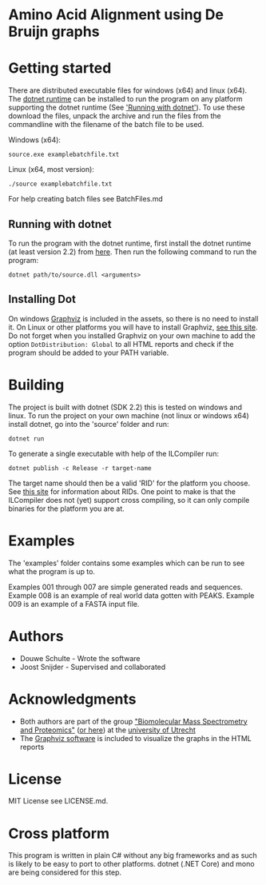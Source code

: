 # Amino Acid Alignment using De Bruijn graphs

# Getting started

There are distributed executable files for windows (x64) and linux (x64). The [dotnet runtime](https://dotnet.microsoft.com/download) can be installed to run the program on any platform supporting the dotnet runtime (See ['Running with dotnet'](#running-with-dotnet)). To use these download the files, unpack the archive and run the files from the commandline with the filename of the batch file to be used.

Windows (x64):
```
source.exe examplebatchfile.txt
```

Linux (x64, most version):
```
./source examplebatchfile.txt
```

For help creating batch files see BatchFiles.md

## Running with dotnet

To run the program with the dotnet runtime, first install the dotnet runtime (at least version 2.2) from [here](https://dotnet.microsoft.com/download).
Then run the following command to run the program:

```
dotnet path/to/source.dll <arguments>
```

## Installing Dot

On windows [Graphviz](https://www.graphviz.org) is included in the assets, so there is no need to install it. On Linux or other platforms you will have to install Graphviz, [see this site](https://graphviz.gitlab.io/download/). Do not forget when you installed Graphviz on your own machine to add the option `DotDistribution: Global` to all HTML reports and check if the program should be added to your PATH variable.

# Building

The project is built with dotnet (SDK 2.2) this is tested on windows and linux. To run the project on your own machine (not linux or windows x64) install dotnet, go into the 'source' folder and run:

```
dotnet run
```

To generate a single executable with help of the ILCompiler run:

```
dotnet publish -c Release -r target-name
```

The target name should then be a valid 'RID' for the platform you choose. See [this site](https://docs.microsoft.com/en-us/dotnet/core/rid-catalog#rid-graph) for information about RIDs. One point to make is that the ILCompiler does not (yet) support cross compiling, so it can only compile binaries for the platform you are at.

# Examples

The 'examples' folder contains some examples which can be run to see what the program is up to.

Examples 001 through 007 are simple generated reads and sequences.
Example 008 is an example of real world data gotten with PEAKS.
Example 009 is an example of a FASTA input file.

# Authors

* Douwe Schulte - Wrote the software
* Joost Snijder - Supervised and collaborated

# Acknowledgments

* Both authors are part of the group ["Biomolecular Mass Spectrometry and Proteomics"](https://www.uu.nl/en/research/biomolecular-mass-spectrometry-and-proteomics) ([or here](https://www.hecklab.com/biomolecular-mass-spectrometry-and-proteomics/)) at the [university of Utrecht](https://www.uu.nl/)
* The [Graphviz software](https://www.graphviz.org) is included to visualize the graphs in the HTML reports

# License

MIT License see LICENSE.md.

# Cross platform

This program is written in plain C# without any big frameworks and as such is likely to be easy to port to other platforms. dotnet (.NET Core) and mono are being considered for this step.